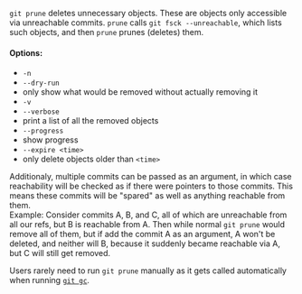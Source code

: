 `git prune` deletes unnecessary objects. These are objects only accessible via unreachable commits. `prune` calls `git fsck --unreachable`, which lists such objects, and then `prune` prunes (deletes) them.
#### Options:  
  - `-n`
  - `--dry-run`
  - only show what would be removed without actually removing it
  - `-v`
  - `--verbose`
  - print a list of all the removed objects
  - `--progress`
  - show progress
  - `--expire <time>`
  - only delete objects older than `<time>`

Additionaly, multiple commits can be passed as an argument, in which case reachability will be checked as if there were pointers to those commits. 
This means these commits will be "spared" as well as anything reachable from them.  
Example: Consider commits A, B, and C, all of which are unreachable from all our refs, but B is reachable from A. Then while normal `git prune` would remove all of them, but if add the commit A as an argument, A won't be deleted, and neither will B, because it suddenly became reachable via A, but C will still get removed.  

Users rarely need to run `git prune` manually as it gets called automatically when running [`git gc`](gc.md).
